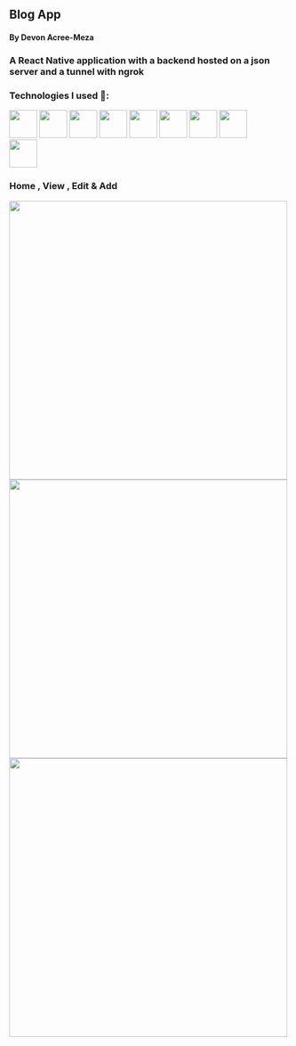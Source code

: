 ## Blog App
#### By Devon Acree-Meza

### A React Native application with a backend hosted on a json server and a tunnel with ngrok

### Technologies I used 🚀:

<code><img height="50" src="https://www.vectorlogo.zone/logos/reactjs/reactjs-ar21.svg"></code>
<code><img height="50" src="https://www.vectorlogo.zone/logos/javascript/javascript-horizontal.svg"></code>
<code><img height="50" src="https://www.vectorlogo.zone/logos/nodejs/nodejs-horizontal.svg"></code>
<code><img height="50" src="https://www.vectorlogo.zone/logos/github/github-ar21.svg"></code>
<code><img height="50" src="https://www.vectorlogo.zone/logos/gitkraken/gitkraken-ar21.svg"></code>
<code><img height="50" src="https://user-images.githubusercontent.com/38596403/122843138-fb31e300-d2bb-11eb-94b1-6fad1029ce73.png"></code>
<code><img height="50" src="https://user-images.githubusercontent.com/38596403/122843203-24eb0a00-d2bc-11eb-9bb1-6d4bb5e9c3de.png"></code>
<code><img height="50" src="https://user-images.githubusercontent.com/38596403/122843351-7abfb200-d2bc-11eb-845b-ee65ec1fe6b6.png"></code>  
<code><img height="50" src="https://user-images.githubusercontent.com/38596403/122843485-ca9e7900-d2bc-11eb-89a1-ae362b4f48c4.png"></code>  


### Home , View , Edit & Add
<code><img height="500" src="https://user-images.githubusercontent.com/38596403/122843836-9aa3a580-d2bd-11eb-913b-f9799a30bdbd.PNG"></code><code><img height="500" src="https://user-images.githubusercontent.com/38596403/122843839-9d05ff80-d2bd-11eb-9104-99ae2d327a2e.PNG"></code><code><img height="500" src="https://user-images.githubusercontent.com/38596403/122843850-9f685980-d2bd-11eb-9478-53dddad8aea5.PNG"></code>
